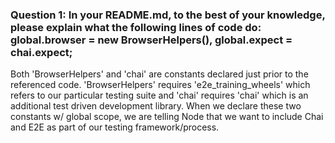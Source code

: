 ### Question 1: In your README.md, to the best of your knowledge, please explain what the following lines of code do: global.browser = new BrowserHelpers(), global.expect = chai.expect;

Both 'BrowserHelpers' and 'chai' are constants declared just prior to the referenced code.  'BrowserHelpers' requires 'e2e_training_wheels' which refers to our particular testing suite and 'chai' requires 'chai' which is an additional test driven development library.  When we declare these two constants w/ global scope, we are telling Node that we want to include Chai and E2E as part of our testing framework/process.
